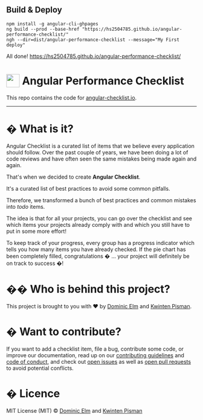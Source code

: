 ## Build & Deploy

```
npm install -g angular-cli-ghpages
ng build --prod --base-href "https://hs2504785.github.io/angular-performance-checklist/"
ngh --dir=dist/angular-performance-checklist --message="My First deploy"
```

All done! https://hs2504785.github.io/angular-performance-checklist/

<h1>
    <img width="35" valign="bottom" src="https://angular-checklist.io/assets/angular-checklist.png">
    Angular Performance Checklist
</h1>

This repo contains the code for [angular-checklist.io](https://angular-checklist.io).

---

# � What is it?

Angular Checklist is a curated list of items that we believe every application should follow. Over the past couple of years, we have been doing a lot of code reviews and have often seen the same mistakes being made again and again.

That's when we decided to create **Angular Checklist**.

It's a curated list of best practices to avoid some common pitfalls.

Therefore, we transformed a bunch of best practices and common mistakes into _todo_ items.

The idea is that for all your projects, you can go over the checklist and see which items your projects already comply with and which you still have to put in some more effort!

To keep track of your progress, every group has a progress indicator which tells you how many items you have already checked. If the pie chart has been completely filled, congratulations � ... your project will definitely be on track to success �!

# �‍� Who is behind this project?

This project is brought to you with ❤️ by [Dominic Elm](https://twitter.com/elmd_) and [Kwinten Pisman](https://twitter.com/KwintenP).

# � Want to contribute?

If you want to add a checklist item, file a bug, contribute some code, or improve our documentation, read up on our [contributing guidelines](CONTRIBUTING.md) and [code of conduct](CODE_OF_CONDUCT.md), and check out [open issues](https://github.com/typebytes/angular-checklist/issues) as well as [open pull requests](https://github.com/typebytes/angular-checklist/pulls) to avoid potential conflicts.

# � Licence

MIT License (MIT) © [Dominic Elm](https://github.com/d3lm) and [Kwinten Pisman](https://github.com/KwintenP)
